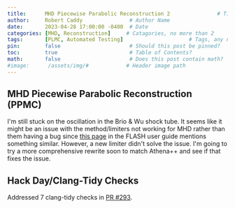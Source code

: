 ```yaml
---
title:      MHD Piecewise Parabolic Reconstruction 2               # Title
author:     Robert Caddy               # Author Name
date:       2023-04-28 17:00:00 -0400  # Date
categories: [MHD, Reconstruction]     # Catagories, no more than 2
tags:       [PLMC, Automated Testing]                     # Tags, any number
pin:        false                      # Should this post be pinned?
toc:        true                       # Table of Contents?
math:       false                      # Does this post contain math?
#image:      /assets/img/#            # Header image path
---
```


## MHD Piecewise Parabolic Reconstruction (PPMC)

I'm still stuck on the oscillation in the Brio & Wu shock tube. It seems like it might be an issue with the method/limiters not working for MHD rather than them having a bug since [this page](https://flash.rochester.edu/site/flashcode/user_support/flash_ug_devel/node188.html#fig:BrioWu_standardPPM_a) in the FLASH user guide mentions something similar. However, a new limiter didn't solve the issue. I'm going to try a more comprehensive rewrite soon to match Athena++ and see if that fixes the issue.

## Hack Day/Clang-Tidy Checks

Addressed 7 clang-tidy checks in [PR #293](https://github.com/cholla-hydro/cholla/pull/293).

